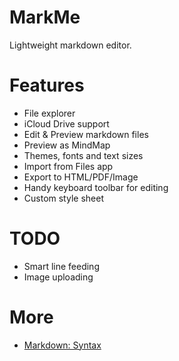 # MarkMe

Lightweight markdown editor.

# Features

- File explorer
- iCloud Drive support
- Edit & Preview markdown files
- Preview as MindMap
- Themes, fonts and text sizes
- Import from Files app
- Export to HTML/PDF/Image
- Handy keyboard toolbar for editing
- Custom style sheet

# TODO

- Smart line feeding
- Image uploading

# More

- [Markdown: Syntax](https://daringfireball.net/projects/markdown/syntax)